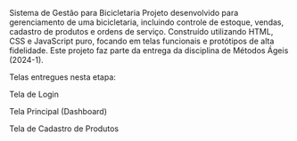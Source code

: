 Sistema de Gestão para Bicicletaria
Projeto desenvolvido para gerenciamento de uma bicicletaria, incluindo controle de estoque, vendas, cadastro de produtos e ordens de serviço.
Construído utilizando HTML, CSS e JavaScript puro, focando em telas funcionais e protótipos de alta fidelidade.
Este projeto faz parte da entrega da disciplina de Métodos Ágeis (2024-1).

Telas entregues nesta etapa:

Tela de Login

Tela Principal (Dashboard)

Tela de Cadastro de Produtos
